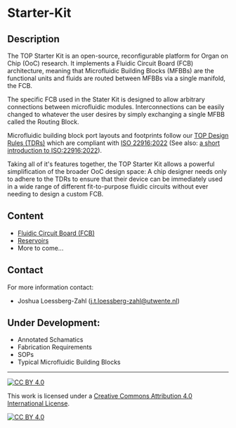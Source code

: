 # Starter-Kit

## Description
The TOP Starter Kit is an open-source, reconfigurable platform for Organ on Chip (OoC) research. It implements a Fluidic Circuit Board (FCB) architecture, meaning that Microfluidic Building Blocks (MFBBs) are the functional units and fluids are routed between MFBBs via a single manifold, the FCB.

The specific FCB used in the Stater Kit is designed to allow arbitrary connections between microfluidic modules. Interconnections can be easily changed to whatever the user desires by simply exchanging a single MFBB called the Routing Block. 

Microfluidic building block port layouts and footprints follow our [TOP Design Rules (TDRs)](https://data.4tu.nl/datasets/2558bd4c-d7ad-4e17-bc54-8c335b4c1c01) which are compliant with [ISO 22916:2022](https://www.iso.org/standard/74157.html) (See also: [a short introduction to ISO:22916:2022](https://data.4tu.nl/datasets/871d6c3a-cf1a-44f9-865a-6da842bd2f27/2)).

Taking all of it's features together, the TOP Starter Kit allows a powerful simplification of the broader OoC design space: A chip designer needs only to adhere to the TDRs to ensure that their device can be immediately used in a wide range of different fit-to-purpose fluidic circuits without ever needing to design a custom FCB.

## Content
- [Fluidic Circuit Board (FCB)](https://github.com/TOP-OoC/Starter-Kit/blob/main/FCB/)
- [Reservoirs](https://github.com/TOP-OoC/Starter-Kit/tree/main/Reservoirs)
- More to come...

## Contact
For more information contact:
- Joshua Loessberg-Zahl (j.t.loessberg-zahl@utwente.nl)

## Under Development:
- Annotated Schamatics
- Fabrication Requirements
- SOPs
- Typical Microfluidic Building Blocks

___

[![CC BY 4.0][cc-by-shield]][cc-by]

This work is licensed under a
[Creative Commons Attribution 4.0 International License][cc-by].

[![CC BY 4.0][cc-by-image]][cc-by]

[cc-by]: http://creativecommons.org/licenses/by/4.0/
[cc-by-image]: https://i.creativecommons.org/l/by/4.0/88x31.png
[cc-by-shield]: https://img.shields.io/badge/License-CC%20BY%204.0-lightgrey.svg

